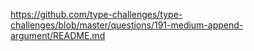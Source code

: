 https://github.com/type-challenges/type-challenges/blob/master/questions/191-medium-append-argument/README.md